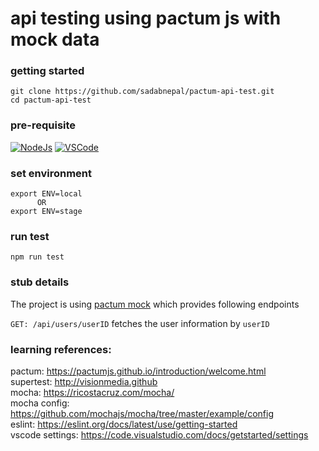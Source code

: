 # api testing using pactum js with mock data

### getting started
```
git clone https://github.com/sadabnepal/pactum-api-test.git
cd pactum-api-test
```

### pre-requisite
[![NodeJs](https://img.shields.io/badge/-NodeJS-%23339933?logo=npm)](https://nodejs.org/en/download/)
[![VSCode](https://img.shields.io/badge/-Visual%20Studio%20Code-%233178C6?logo=visual-studio-code)](https://code.visualstudio.com/download)

### set environment
```
export ENV=local  
      OR
export ENV=stage
```

### run test
```
npm run test
```

### stub details
The project is using [pactum mock](https://pactumjs.github.io/guides/mock-server.html) which provides following endpoints 

`GET: /api/users/userID` fetches the user information by `userID` <br>

### learning references:
pactum: https://pactumjs.github.io/introduction/welcome.html <br>
supertest: http://visionmedia.github <br>
mocha: https://ricostacruz.com/mocha/ <br>
mocha config: https://github.com/mochajs/mocha/tree/master/example/config <br>
eslint: https://eslint.org/docs/latest/use/getting-started <br>
vscode settings: https://code.visualstudio.com/docs/getstarted/settings
